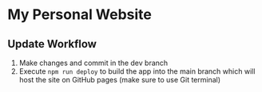 # My Personal Website

## Update Workflow
1. Make changes and commit in the dev branch
2. Execute `npm run deploy` to build the app into the main branch which will host the site on GitHub pages (make sure to use Git terminal)